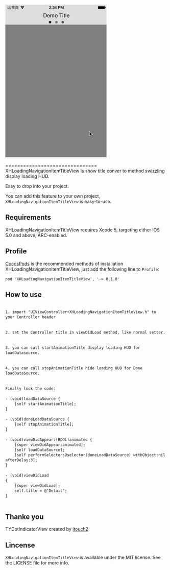 ![image](https://github.com/JackTeam/XHLoadingNavigationItemTitleView/raw/master/Screenshots/XHNavigationItemLadingTitleView.gif)

===============================
XHLoadingNavigationItemTitleView is show title conver to method swizzling display loading HUD.


Easy to drop into your project.      

You can add this feature to your own project, `XHLoadingNavigationItemTitleView` is easy-to-use.      

## Requirements ##

XHLoadingNavigationItemTitleView requires Xcode 5, targeting either iOS 5.0 and above, ARC-enabled.      


## Profile

[CocosPods](http://cocosPods.org) is the recommended methods of installation XHLoadingNavigationItemTitleView, just add the following line to `Profile`:

```
pod 'XHLoadingNavigationItemTitleView', '~> 0.1.0'
```

## How to use ##
```objc

1. import "UIViewController+XHLoadingNavigationItemTitleView.h" to your Controller header        


2. set the Controller title in viewDidLoad method, like normal setter.       


3. you can call startAnimationTitle display loading HUD for loadDatasource.         


4. you can call stopAnimationTitle hide loading HUD for Done loadDataSource.         


Finally look the code:

- (void)loadDataSource {
    [self startAnimationTitle];
}

- (void)doneLoadDataSource {
    [self stopAnimationTitle];
}

- (void)viewDidAppear:(BOOL)animated {
    [super viewDidAppear:animated];
    [self loadDataSource];
    [self performSelector:@selector(doneLoadDataSource) withObject:nil afterDelay:3];
}

- (void)viewDidLoad
{
    [super viewDidLoad];
    self.title = @"Detail";
}


```

## Thanke you 
TYDotIndicatorView created by [itouch2](https://github.com/itouch2)

## Lincense ##

`XHLoadingNavigationItemTitleView` is available under the MIT license. See the LICENSE file for more info.
